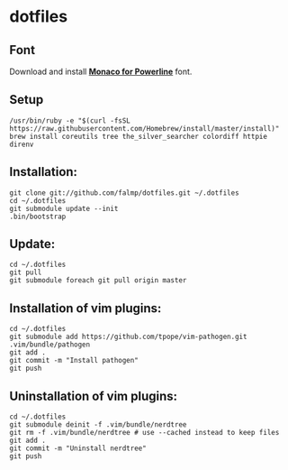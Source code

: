 # dotfiles

## Font

Download and install **[Monaco for Powerline](https://gist.github.com/baopham/1838072#file-monaco-for-powerline-otf)** font.

## Setup

```
/usr/bin/ruby -e "$(curl -fsSL https://raw.githubusercontent.com/Homebrew/install/master/install)"
brew install coreutils tree the_silver_searcher colordiff httpie direnv
```

## Installation:

```
git clone git://github.com/falmp/dotfiles.git ~/.dotfiles
cd ~/.dotfiles
git submodule update --init
.bin/bootstrap
```

## Update:

```
cd ~/.dotfiles
git pull
git submodule foreach git pull origin master
```

## Installation of vim plugins:

```
cd ~/.dotfiles
git submodule add https://github.com/tpope/vim-pathogen.git .vim/bundle/pathogen
git add .
git commit -m "Install pathogen"
git push
```

## Uninstallation of vim plugins:

```
cd ~/.dotfiles
git submodule deinit -f .vim/bundle/nerdtree
git rm -f .vim/bundle/nerdtree # use --cached instead to keep files
git add .
git commit -m "Uninstall nerdtree"
git push
```
